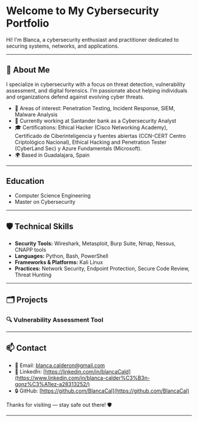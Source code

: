 # Welcome to My Cybersecurity Portfolio

Hi! I'm Blanca, a cybersecurity enthusiast and practitioner dedicated to securing systems, networks, and applications.

---

## 🔐 About Me

I specialize in cybersecurity with a focus on threat detection, vulnerability assessment, and digital forensics. I’m passionate about helping individuals and organizations defend against evolving cyber threats.

- 🧠 Areas of interest: Penetration Testing, Incident Response, SIEM, Malware Analysis
- 💼 Currently working at Santander bank as a Cybersecurity Analyst
- 🎓 Certifications: Ethical Hacker (Cisco Networking Academy), Certificado de Ciberinteligencia y fuentes abiertas (CCN-CERT Centro Criptológico Nacional), Ethical Hacking and Penetration Tester (CyberLand Sec) y Azure Fundamentals (Microsoft).
- 🌍 Based in Guadalajara, Spain

---
## Education 
- Computer Science Engineering
- Master on Cybersecurity

---

## 🛡️ Technical Skills

- **Security Tools:** Wireshark, Metasploit, Burp Suite, Nmap, Nessus, CNAPP tools
- **Languages:** Python, Bash, PowerShell
- **Frameworks & Platforms:** Kali Linux
- **Practices:** Network Security, Endpoint Protection, Secure Code Review, Threat Hunting

---

## 🗂️ Projects

### 🔍 Vulnerability Assessment Tool


---

## 📫 Contact

- 📧 Email: blanca.calderon@gmail.com
- 💼 LinkedIn: [https://linkedin.com/in/blancaCald](https://www.linkedin.com/in/blanca-calder%C3%B3n-gonz%C3%A1lez-a28313252/)
- 🔒 GitHub: [https://github.com/BlancaCal](https://github.com/BlancaCal)

Thanks for visiting — stay safe out there! 🛡️

---
